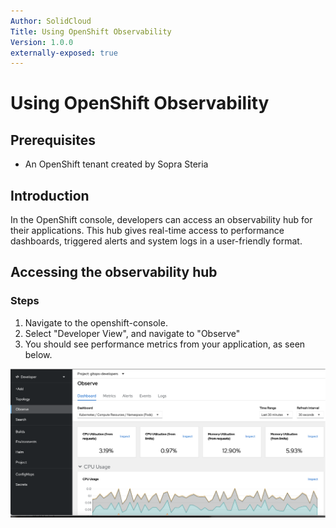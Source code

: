 ```yaml
---
Author: SolidCloud
Title: Using OpenShift Observability
Version: 1.0.0
externally-exposed: true
--- 
```


# Using OpenShift Observability

## Prerequisites

* An OpenShift tenant created by Sopra Steria

## Introduction

In the OpenShift console, developers can access an observability hub for their applications. This hub gives real-time access to performance dashboards, triggered alerts and system logs in a user-friendly format.

## Accessing the observability hub

### Steps

1. Navigate to the openshift-console.
2. Select "Developer View", and navigate to "Observe"
3. You should see performance metrics from your application, as seen below.

![2.png](../../img/Observability/observe.png)
